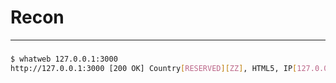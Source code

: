 # Recon

-------------------------------------------

### 
```sh
$ whatweb 127.0.0.1:3000        
http://127.0.0.1:3000 [200 OK] Country[RESERVED][ZZ], HTML5, IP[127.0.0.1], JQuery[2.2.4], Script[module], Title[OWASP Juice Shop], UncommonHeaders[access-control-allow-origin,x-content-type-options,feature-policy,x-recruiting], X-Frame-Options[SAMEORIGIN]
```

### 
```sh

```

### 
```sh

```

### 
```sh

```

### 
```sh

```

### 
```sh

```

### 
```sh

```

### 
```sh

```

### 
```sh

```

### 
```sh

```